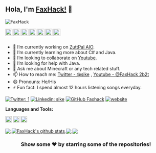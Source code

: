 ## Hola, I'm [FaxHack!](faxhack.tk) 👋

<p align="left"> <img src="https://komarev.com/ghpvc/?username=sike&label=Views&color=blue&style=plastic" alt="FaxHack" /> </p>

<a href="https://twitter.com/">
  <img align="left" alt="sike" width="22px" src="https://cdn.jsdelivr.net/npm/simple-icons@v3/icons/twitter.svg" />
</a>
<a href="https://linkedin.com">
  <img align="left" alt="sike" width="22px" src="https://cdn.jsdelivr.net/npm/simple-icons@v3/icons/linkedin.svg" />
</a>
<a href="https://github.com/FaxHack/">
  <img align="left" alt="Pawan's Github" width="22px" src="https://cdn.jsdelivr.net/npm/simple-icons@v3/icons/github.svg" />
</a>
<a href="https://t.me/">
  <img align="left" alt="Pawan's Telegram" width="22px" src="https://cdn.jsdelivr.net/npm/simple-icons@v3/icons/telegram.svg" />
</a>
<a href="https://instagram.com">
  <img align="left" alt="Pawan's Instagram" width="22px" src="https://cdn.jsdelivr.net/npm/simple-icons@v3/icons/instagram.svg" />
</a>
<a href="https://www.facebook.com/">
  <img align="left" alt="Pawan's Facebook" width="22px" src="https://cdn.jsdelivr.net/npm/simple-icons@v3/icons/facebook.svg" />
</a>
<a href="https://www.youtube.com/channel/UCShF_EaNdqTPAbrOMCrgKWg/">
  <img align="left" alt="Pawan's Youtube" width="22px" src="https://cdn.jsdelivr.net/npm/simple-icons@v3/icons/youtube.svg" />
</a>

<br/>
<br/>



- 🔭 I’m currently working on [ZuttPal AIO](https://discord.gg/FMzbCNTcWf).
- 🌱 I’m currently learning more about C# and Java.
- 👯 I’m looking to collaborate on [Youtube](https://www.youtube.com/channel/UCShF_EaNdqTPAbrOMCrgKWg/).
- 🤔 I’m looking for help with Java.
- 💬 Ask me about Minecraft or any tech related stuff.
- 📫 How to reach me: [Twitter - @sike](https://twitter.com) , [Youtube - @FaxHack 2b2t](https://www.youtube.com/channel/UCShF_EaNdqTPAbrOMCrgKWg/)
- 😄 Pronouns: He/His
- ⚡ Fun fact: I spend almost 12 hours listening songs everyday.

[![Twitter: 1](https://img.shields.io/twitter/follow/sike?style=social)](https://twitter.com/)
[![Linkedin: sike](https://img.shields.io/badge/-sike-blue?style=flat-square&logo=Linkedin&logoColor=white&link=https://www.linkedin.com/)](https://www.linkedin.com/)
[![GitHub Faxhack](https://img.shields.io/github/followers/FaxHack?label=follow&style=social)](https://github.com/FaxHack/)
[![website](https://img.shields.io/badge/SOON!!!!-2648ff?style=flat-square&logo=google-chrome)](google.com/)


**Languages and Tools:**  

<code><img height="20" src="https://cdn.discordapp.com/attachments/830204076749750303/841459737387728937/Clogo.png"></code>
<code><img height="20" src="https://cdn.discordapp.com/attachments/830204076749750303/841459733432369162/JavaLogo.png"></code>
<code><img height="20" src="https://cdn.discordapp.com/attachments/830204076749750303/841459994570391592/MinecraftLogo.png"></code>    

<a href="https://github.com/FaxHack">
  <img align="center" src="https://github-readme-stats.vercel.app/api/top-langs/?username=FaxHack&theme=light&hide_langs_below=1" />
</a>
<a href="https://github.com/FaxHack">
 <img align="center" src="https://github-readme-stats.vercel.app/api?username=FaxHack&show_icons=true&theme=light&line_height=27" alt="FaxHack's github stats"/>
</a>
<a href="https://github.com/FaxHack/ZuttPal">
  <img align="center" src="https://github-readme-stats.vercel.app/api/pin/?username=Faxhack&repo=ZuttPal&theme=light" />

</a>
<a href="https://github.com/FaxHack/FaxHack-Client">
 <img align="center" src="https://github-readme-stats.vercel.app/api/pin/?username=FaxHack&repo=FaxHack-Client&theme=light" />
</a>

<div align="center">

### Show some ❤️ by starring some of the repositories!

</div>
